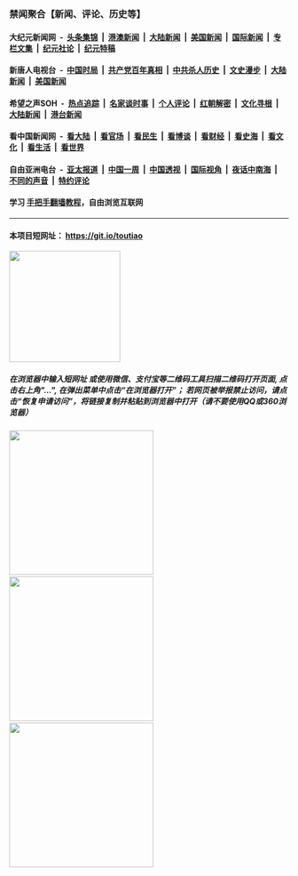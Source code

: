 ### 禁闻聚合【新闻、评论、历史等】

#### 大纪元新闻网 &nbsp;-&nbsp; [头条集锦](indexes/E头条集锦.md?t=02102333) &nbsp;|&nbsp; [港澳新闻](indexes/E港澳新闻.md?t=02102333)  &nbsp;|&nbsp; [大陆新闻](indexes/E大陆新闻.md?t=02102333) &nbsp;|&nbsp; [美国新闻](indexes/E美国新闻.md?t=02102333) &nbsp;|&nbsp; [国际新闻](indexes/E国际新闻.md?t=02102333) &nbsp;|&nbsp; [专栏文集](indexes/E专栏文集.md?t=02102333) &nbsp;|&nbsp; [纪元社论](indexes/E纪元社论.md?t=02102333) &nbsp;|&nbsp; [纪元特稿](indexes/E纪元特稿.md?t=02102333) 

#### 新唐人电视台 &nbsp;-&nbsp; [中国时局](indexes/N中国时局.md?t=02102333) &nbsp;|&nbsp; [共产党百年真相](indexes/N共产党百年真相.md?t=02102333) &nbsp;|&nbsp; [中共杀人历史](indexes/N中共杀人历史.md?t=02102333) &nbsp;|&nbsp; [文史漫步](indexes/N文史漫步.md?t=02102333) &nbsp;|&nbsp; [大陆新闻](indexes/N大陆新闻.md?t=02102333) &nbsp;|&nbsp; [美国新闻](indexes/N美国新闻.md?t=02102333)

#### 希望之声SOH &nbsp;-&nbsp; [热点追踪](indexes/H热点追踪.md?t=02102333) &nbsp;|&nbsp; [名家谈时事](indexes/H名家谈时事.md?t=02102333) &nbsp;|&nbsp; [个人评论](indexes/H个人评论.md?t=02102333)  &nbsp;|&nbsp; [红朝解密](indexes/H红朝解密.md?t=02102333) &nbsp;|&nbsp; [文化寻根](indexes/H文化寻根.md?t=02102333) &nbsp;|&nbsp; [大陆新闻](indexes/H大陆新闻.md?t=02102333) &nbsp;|&nbsp; [港台新闻](indexes/H港台新闻.md?t=02102333)

#### 看中国新闻网 &nbsp;-&nbsp; [看大陆](indexes/S看大陆.md?t=02102333) &nbsp;|&nbsp; [看官场](indexes/S看官场.md?t=02102333) &nbsp;|&nbsp; [看民生](indexes/S看民生.md?t=02102333)  &nbsp;|&nbsp; [看博谈](indexes/S看博谈.md?t=02102333) &nbsp;|&nbsp; [看财经](indexes/S看财经.md?t=02102333) &nbsp;|&nbsp; [看史海](indexes/S看史海.md?t=02102333) &nbsp;|&nbsp; [看文化](indexes/S看文化.md?t=02102333) &nbsp;|&nbsp; [看生活](indexes/S看生活.md?t=02102333) &nbsp;|&nbsp; [看世界](indexes/S看世界.md?t=02102333)

#### 自由亚洲电台 &nbsp;-&nbsp; [亚太报道](indexes/R亚太报道.md?t=02102333) &nbsp;|&nbsp; [中国一周](indexes/R中国一周.md?t=02102333) &nbsp;|&nbsp; [中国透视](indexes/R中国透视.md?t=02102333)  &nbsp;|&nbsp; [国际视角](indexes/R国际视角.md?t=02102333) &nbsp;|&nbsp; [夜话中南海](indexes/R夜话中南海.md?t=02102333) &nbsp;|&nbsp; [不同的声音](indexes/R不同的声音.md?t=02102333) &nbsp;|&nbsp; [特约评论](indexes/R特约评论.md?t=02102333)

#### 学习 [手把手翻墙教程](https://github.com/gfw-breaker/guides/wiki)，自由浏览互联网

----

#### 本项目短网址： https://git.io/toutiao
<img src="https://raw.githubusercontent.com/gfw-breaker/banned-news/master/scripts/img/qr.png" width="200px"/>  

##### 在浏览器中输入短网址 或使用微信、支付宝等二维码工具扫描二维码打开页面, 点击右上角"...", 在弹出菜单中点击“在浏览器打开”； 若网页被举报禁止访问，请点击“恢复申请访问”，将链接复制并粘贴到浏览器中打开（请不要使用QQ或360浏览器）

<img src="https://raw.githubusercontent.com/gfw-breaker/banned-news/master/scripts/img/1.png" width="260px"/> &nbsp; <img src="https://raw.githubusercontent.com/gfw-breaker/banned-news/master/scripts/img/2.png" width="260px"/> &nbsp; <img src="https://raw.githubusercontent.com/gfw-breaker/banned-news/master/scripts/img/3.png" width="260px"/>
